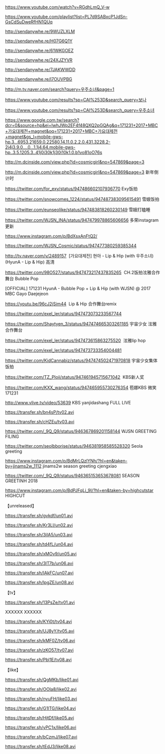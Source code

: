 
https://www.youtube.com/watch?v=RGdhLmQ_V-w

https://www.youtube.com/playlist?list=PL7d9SABxcP1JdSn-GsCdSuDweRfHN1QUq

http://sendanywhe.re/9WUZLXLM

http://sendanywhe.re/H07G6Q1Y

http://sendanywhe.re/61WKGOEZ

http://sendanywhe.re/24XJZYVR

http://sendanywhe.re/7JAKWWDD

http://sendanywhe.re/I7OUVPBG

http://m.tv.naver.com/search?query=우주소녀&page=1

https://www.youtube.com/results?sp=CAI%253D&search_query=보나

https://www.youtube.com/results?sp=CAI%253D&search_query=우주소녀


https://www.google.com.tw/search?dcr=0&source=hp&ei=IwhJWp2EF4f48QXQ2pGQAg&q=171231+2017+MBC+가요대제전+magnet&oq=171231+2017+MBC+가요대제전+magnet&gs_l=mobile-gws-hp.3...6953.21659.0.22580.14.11.0.2.2.0.431.3228.2-2j4j3.9.0....0...1.1j4.64.mobile-gws-hp..3.5.1205.3..41j0i30k1j30i10k1.0.b1vo81oO76s



http://m.dcinside.com/view.php?id=cosmicgirl&no=547869&page=3

http://m.dcinside.com/view.php?id=cosmicgirl&no=547869&page=3 新年倒计时

https://twitter.com/for_exy/status/947486602107936770 Exy饭拍

https://twitter.com/snowcomes_1224/status/947487383095615491 雪娥饭拍

https://twitter.com/eunseolike/status/947483818260230149 雪娥打瞌睡

https://twitter.com/WJSN_INA/status/947479978865606656 多荣instagram更新

https://www.instagram.com/p/BdXsxAnFtQ2/

https://twitter.com/WJSN_Cosmic/status/947477380259385344

http://tv.naver.com/v/2489157  [가요대제전] 현아 - Lip & Hip (with 우주소녀) (HyunA - Lip & Hip) 高清

https://twitter.com/98O527/status/947473217437835265  CH.2饭拍泫雅合作舞台 Bubble Pop

[OFFICIAL] 171231 HyunA - Bubble Pop + Lip & Hip (with WJSN) @ 2017 MBC Gayo Daejejeon 

https://youtu.be/96cJ2jSim44  Lip & Hip 合作舞台remix

https://twitter.com/exel_ler/status/947473073233567744

https://twitter.com/Shaytyen_3/status/947474665303261185 宇宙少女 泫雅合作舞台

https://twitter.com/exel_ler/status/947473615863275520  泫雅lip hop

https://twitter.com/exel_ler/status/947473733354004481

https://twitter.com/KidCannabiz/status/947474502471970818 宇宙少女集体 饭拍

https://twitter.com/TZ_Ploii/status/947461945715671042  KBS新人奖

https://twitter.com/KXX_wang/status/947465955730276354 苞娜KBS 微笑171231

http://www.vlive.tv/video/53639  KBS yanjidashang FULL LIVE

https://transfer.sh/bn4sP/tv02.avi

https://transfer.sh/cHZEu/tv03.avi



https://twitter.com/_9Q_Q9/status/946367869201158144  WJSN GREETING FILING


https://twitter.com/seolbborise/status/946381958585528320  Seola greeting

https://www.instagram.com/p/BdMrLQzlYNh/?hl=en&taken-by=jinams2w_1112   jinams2w  season greeting cjengxiao


https://twitter.com/_9Q_Q9/status/946365153653678081   SEASON  GREETINH 2018


https://www.instagram.com/p/BdPJFqLj_9I/?hl=en&taken-by=highcutstar   HIGHCUT

【unreleased】

https://transfer.sh/gvkdf/un01.avi

https://transfer.sh/Kr3Ll/un02.avi

https://transfer.sh/3iIA5/un03.avi

https://transfer.sh/td4fL/un04.avi

https://transfer.sh/xMOv9/un05.avi

https://transfer.sh/3lT7b/un06.avi

https://transfer.sh/IAkFC/un07.avi

https://transfer.sh/lpgZE/un08.avi

【tv】

https://transfer.sh/13PsZe/tv01.avi

XXXXXX
XXXXXX

https://transfer.sh/KYi0t/tv04.avi

https://transfer.sh/UJ8yY/tv05.avi

https://transfer.sh/kMF0Z/tv06.avi

https://transfer.sh/zKO57/tv07.avi

https://transfer.sh/Pbl1E/tv08.avi

【like】

https://transfer.sh/QgMKb/like01.avi

https://transfer.sh/OOla8/like02.avi

https://transfer.sh/nyuFH/like03.avi

https://transfer.sh/G1lTG/like04.avi

https://transfer.sh/HjtDf/like05.avi

https://transfer.sh/yPC1x/like06.avi

https://transfer.sh/bCzmJ/like07.avi

https://transfer.sh/tEdJ3/like08.avi



